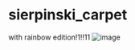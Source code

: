 # sierpinski_carpet
with rainbow edition!1!!11
![image](https://user-images.githubusercontent.com/69136524/135264773-e31d20d8-418c-4991-9c38-fa163576cf68.png)
